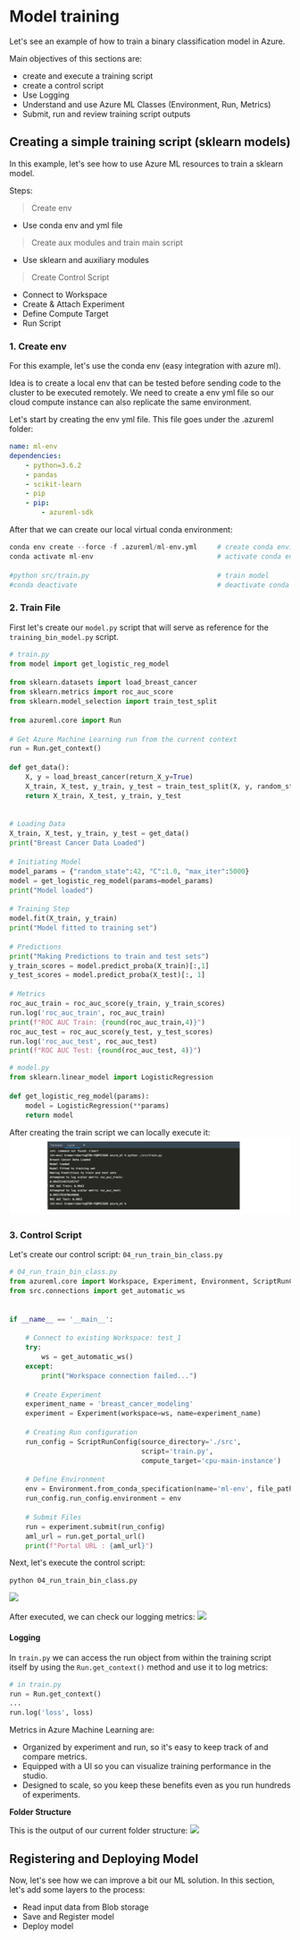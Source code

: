 # Model training

Let's see an example of how to train a binary classification model in Azure. 

Main objectives of this sections are:
- create and execute a training script
- create a control script
- Use Logging
- Understand and use Azure ML Classes (Environment, Run, Metrics)
- Submit, run and review training script outputs

## Creating a simple training script (sklearn models)

In this example, let's see how to use Azure ML resources to train a sklearn model. 

Steps:

> Create env
- Use conda env and yml file

> Create aux modules and train main script
- Use sklearn and auxiliary modules

> Create Control Script
- Connect to Workspace
- Create & Attach Experiment
- Define Compute Target
- Run Script
 

### 1. Create env
For this example, let's use the conda env (easy integration with azure ml).

Idea is to create a local env that can be tested before sending code to the cluster to be executed remotely. We need 
to create a env yml file so our cloud compute instance can also replicate the same environment. 

Let's start by creating the env yml file. This file goes under the .azureml folder: 
````yaml
name: ml-env
dependencies:
    - python=3.6.2
    - pandas
    - scikit-learn
    - pip
    - pip:
        - azureml-sdk
````

After that we can create our local virtual conda environment:
````python
conda env create --force -f .azureml/ml-env.yml     # create conda environment
conda activate ml-env                               # activate conda environment

#python src/train.py                                # train model
#conda deactivate                                   # deactivate conda environment
````

### 2. Train File

First let's create our ````model.py```` script that will serve as reference for the ````training_bin_model.py```` script.

````python
# train.py
from model import get_logistic_reg_model

from sklearn.datasets import load_breast_cancer
from sklearn.metrics import roc_auc_score
from sklearn.model_selection import train_test_split

from azureml.core import Run

# Get Azure Machine Learning run from the current context
run = Run.get_context()

def get_data():
    X, y = load_breast_cancer(return_X_y=True)
    X_train, X_test, y_train, y_test = train_test_split(X, y, random_state=0)
    return X_train, X_test, y_train, y_test


# Loading Data
X_train, X_test, y_train, y_test = get_data()
print("Breast Cancer Data Loaded")

# Initiating Model
model_params = {"random_state":42, "C":1.0, "max_iter":5000}
model = get_logistic_reg_model(params=model_params)
print("Model loaded")

# Training Step
model.fit(X_train, y_train)
print("Model fitted to training set")

# Predictions
print("Making Predictions to train and test sets")
y_train_scores = model.predict_proba(X_train)[:,1]
y_test_scores = model.predict_proba(X_test)[:, 1]

# Metrics
roc_auc_train = roc_auc_score(y_train, y_train_scores)
run.log('roc_auc_train', roc_auc_train)
print(f"ROC AUC Train: {round(roc_auc_train,4)}")
roc_auc_test = roc_auc_score(y_test, y_test_scores)
run.log('roc_auc_test', roc_auc_test)
print(f"ROC AUC Test: {round(roc_auc_test, 4)}")
````

````python
# model.py
from sklearn.linear_model import LogisticRegression

def get_logistic_reg_model(params):
    model = LogisticRegression(**params)
    return model
````

After creating the train script we can locally execute it:
![](/assets/azure/cert/dp100/19.png)

### 3. Control Script
Let's create our control script: ````04_run_train_bin_class.py````

````python
# 04_run_train_bin_class.py
from azureml.core import Workspace, Experiment, Environment, ScriptRunConfig
from src.connections import get_automatic_ws


if __name__ == '__main__':

    # Connect to existing Workspace: test_1
    try:
        ws = get_automatic_ws()
    except:
        print("Workspace connection failed...")

    # Create Experiment
    experiment_name = 'breast_cancer_modeling'
    experiment = Experiment(workspace=ws, name=experiment_name)

    # Creating Run configuration
    run_config = ScriptRunConfig(source_directory='./src',
                                 script='train.py',
                                 compute_target='cpu-main-instance')

    # Define Environment
    env = Environment.from_conda_specification(name='ml-env', file_path='.azureml/ml-env.yml')
    run_config.run_config.environment = env
    
    # Submit Files
    run = experiment.submit(run_config)
    aml_url = run.get_portal_url()
    print(f"Portal URL : {aml_url}")

````

Next, let's execute the control script:

````python 04_run_train_bin_class.py````

![](/assets/azure/cert/dp100/20.png)

After executed, we can check our logging metrics:
![](/assets/azure/cert/dp100/21.png)

#### Logging
In ````train.py```` we can access the run object from within the training script itself by using the ````Run.get_context()````
method and use it to log metrics:

`````python
# in train.py
run = Run.get_context()
...
run.log('loss', loss)
`````
Metrics in Azure Machine Learning are:
- Organized by experiment and run, so it's easy to keep track of and compare metrics.
- Equipped with a UI so you can visualize training performance in the studio.
- Designed to scale, so you keep these benefits even as you run hundreds of experiments.

**Folder Structure**

This is the output of our current folder structure:
![](/assets/azure/cert/dp100/22.png)

## Registering and Deploying Model

Now, let's see how we can improve a bit our ML solution. In this section, let's add some layers to the process:
- Read input data from Blob storage
- Save and Register model
- Deploy model









